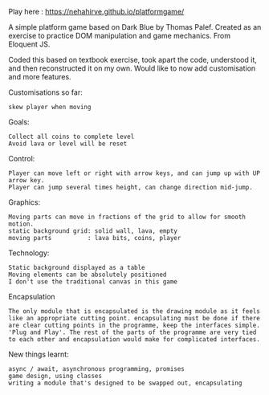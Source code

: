 Play here : https://nehahirve.github.io/platformgame/

A simple platform game based on Dark Blue by Thomas Palef. 
Created as an exercise to practice DOM manipulation and game mechanics. From Eloquent JS.

Coded this based on textbook exercise, took apart the code, understood it, and then reconstructed it on my own. Would like to now add customisation and more features.

Customisations so far: 

    skew player when moving

Goals:

    Collect all coins to complete level
    Avoid lava or level will be reset

Control:
    
    Player can move left or right with arrow keys, and can jump up with UP arrow key. 
    Player can jump several times height, can change direction mid-jump. 

Graphics:

    Moving parts can move in fractions of the grid to allow for smooth motion. 
    static background grid: solid wall, lava, empty
    moving parts          : lava bits, coins, player


Technology: 

    Static background displayed as a table
    Moving elements can be absolutely positioned
    I don't use the traditional canvas in this game


Encapsulation

    The only module that is encapsulated is the drawing module as it feels like an appropriate cutting point. encapsulating must be done if there are clear cutting points in the programme, keep the interfaces simple. 'Plug and Play'. The rest of the parts of the programme are very tied to each other and encapsulation would make for complicated interfaces.

New things learnt:

    async / await, asynchronous programming, promises
    game design, using classes
    writing a module that's designed to be swapped out, encapsulating
        